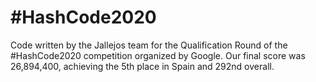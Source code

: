 # #HashCode2020

Code written by the Jallejos team for the Qualification Round of the #HashCode2020 competition organized by Google. Our final score was 26,894,400, achieving the 5th place in Spain and 292nd overall.
